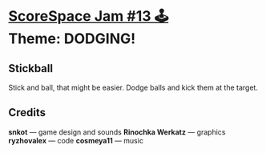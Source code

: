 # [ScoreSpace Jam #13 🕹️](https://itch.io/jam/scorejam13)<br/>Theme: DODGING!

## Stickball

Stick and ball, that might be easier. Dodge balls and kick them at the target.


## Credits

**snkot** — game design and sounds
**Rinochka Werkatz** — graphics
**ryzhovalex** — code
**cosmeya11** — music
